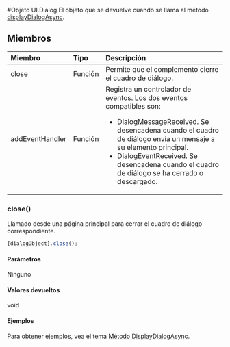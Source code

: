 #<a name="ui.dialog-object"></a>Objeto UI.Dialog
El objeto que se devuelve cuando se llama al método [displayDialogAsync](officeui.displaydialogasync.md).

## <a name="members"></a>Miembros
| Miembro	       | Tipo   |Descripción|
|:---------------|:--------|:----------|
|close|Función|Permite que el complemento cierre el cuadro de diálogo.|
|addEventHandler|Función|Registra un controlador de eventos. Los dos eventos compatibles son: <ul><li>DialogMessageReceived. Se desencadena cuando el cuadro de diálogo envía un mensaje a su elemento principal.</li><li>DialogEventReceived. Se desencadena cuando el cuadro de diálogo se ha cerrado o descargado.</li></ul> |


### <a name="close()"></a>close()
Llamado desde una página principal para cerrar el cuadro de diálogo correspondiente.     
```js    
[dialogObject].close();    
``` 

#### <a name="parameters"></a>Parámetros    
Ninguno 

#### <a name="returns"></a>Valores devueltos    
void  


#### <a name="examples"></a>Ejemplos
Para obtener ejemplos, vea el tema [Método DisplayDialogAsync](officeui.displaydialogasync.md).
